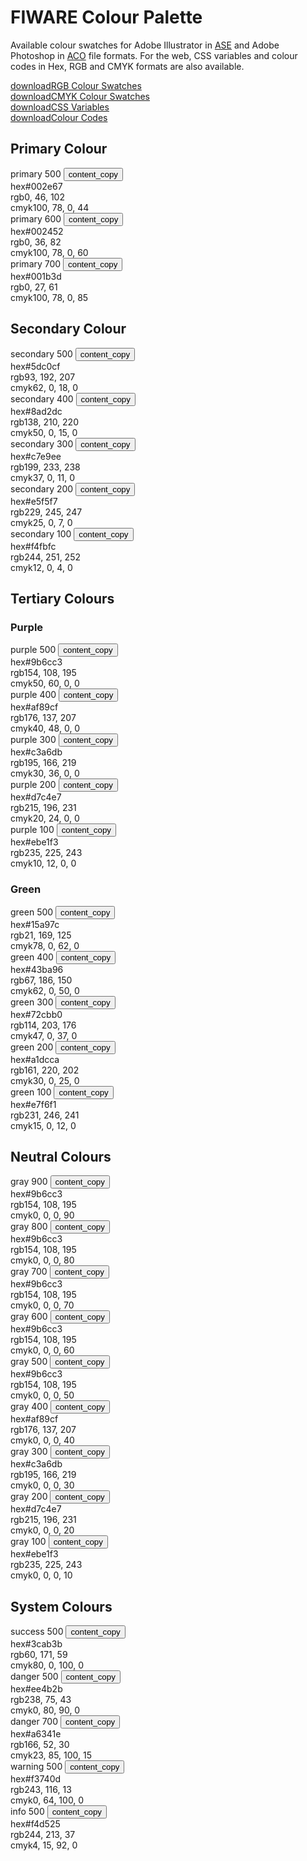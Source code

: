# FIWARE Colour Palette

Available colour swatches for Adobe Illustrator in <a href="https://www.lifewire.com/ase-file-2619688" target="_blank">ASE</a> and Adobe Photoshop in <a href="https://www.lifewire.com/aco-file-2619477" target="_blank">ACO</a> file formats. For the web, CSS variables and colour codes in Hex, RGB and CMYK formats are also available.

<div class="cta-container">
    <div class="secondary-btn">
        <a href="#" target="_blank"><span class="material-symbols-outlined">download</span>RGB Colour Swatches</a>
    </div>
    <div class="secondary-btn">
        <a href="#" target="_blank"><span class="material-symbols-outlined">download</span>CMYK Colour Swatches</a>
    </div>
    <div class="secondary-btn">
        <a href="#" target="_blank"><span class="material-symbols-outlined">download</span>CSS Variables</a>
    </div>
    <div class="secondary-btn">
        <a href="#" target="_blank"><span class="material-symbols-outlined">download</span>Colour Codes</a>
    </div>
</div>

## Primary Colour

<div class="section-container">
    <div class="module-container">
        <div class="grid">
            <div class="colour-items">
                <div class="col-3 scroll-x">
                    <div class="colour-container bg-primary-500">
                        <div class="dwl-container">
                            <span class="colour-label negative">primary 500</span>
                            <button class="copy ico-negative" data-clipboard-text="#002e67" data-original-title="Copied!">
                            <span class="material-symbols-outlined">content_copy</span></button>
                        </div>
                        <div class="colour-settings negative">
                            <div class="colour-code"><span class="colour-method">hex</span>#002e67</div>
                            <div class="colour-code"><span class="colour-method">rgb</span>0, 46, 102</div>
                            <div class="colour-code"><span class="colour-method">cmyk</span>100, 78, 0, 44</div>
                        </div>
                    </div>
                </div>
                <div class="col-3 scroll-x">
                    <div class="colour-container bg-primary-600">
                        <div class="dwl-container">
                            <span class="colour-label negative">primary 600</span>
                            <button class="copy ico-negative" data-clipboard-text="#002452" data-original-title="Copied!">
                            <span class="material-symbols-outlined">content_copy</span>
                            </button>
                        </div>
                        <div class="colour-settings negative">
                            <div class="colour-code"><span class="colour-method">hex</span>#002452</div>
                            <div class="colour-code"><span class="colour-method">rgb</span>0, 36, 82</div>
                            <div class="colour-code"><span class="colour-method">cmyk</span>100, 78, 0, 60</div>
                        </div>
                    </div>
                </div>
                <div class="col-3 scroll-x">
                    <div class="colour-container bg-primary-700">
                        <div class="dwl-container">
                            <span class="colour-label negative">primary 700</span>
                            <button class="copy ico-negative" data-clipboard-text="#001b3d" data-original-title="Copied!">
                            <span class="material-symbols-outlined">content_copy</span>
                            </button>
                        </div>
                        <div class="colour-settings negative">
                            <div class="colour-code"><span class="colour-method">hex</span>#001b3d</div>
                            <div class="colour-code"><span class="colour-method">rgb</span>0, 27, 61</div>
                            <div class="colour-code"><span class="colour-method">cmyk</span>100, 78, 0, 85</div>
                        </div>
                    </div>
                </div>
            </div>
        </div>
    </div>
</div>

## Secondary Colour

<div class="section-container">
    <div class="module-container">
        <div class="grid">
            <div class="colour-items">
                <div class="col-3 scroll-x">
                    <div class="colour-container bg-secondary-500">
                        <div class="dwl-container">
                            <span class="colour-label">secondary 500</span>
                            <button class="copy ico-colour" data-clipboard-text="#5dc0cf" data-original-title="Copied!">
                            <span class="material-symbols-outlined">content_copy</span>
                            </button>
                        </div>
                        <div class="colour-settings">
                            <div class="colour-code"><span class="colour-method">hex</span>#5dc0cf</div>
                            <div class="colour-code"><span class="colour-method">rgb</span>93, 192, 207</div>
                            <div class="colour-code"><span class="colour-method">cmyk</span>62, 0, 18, 0</div>
                        </div>
                    </div>
                </div>
                <div class="col-3 scroll-x">
                    <div class="colour-container bg-secondary-400">
                        <div class="dwl-container">
                            <span class="colour-label">secondary 400</span>
                            <button class="copy ico-colour" data-clipboard-text="#8ad2dc" data-original-title="Copied!">
                            <span class="material-symbols-outlined">content_copy</span>
                            </button>
                        </div>
                        <div class="colour-settings">
                            <div class="colour-code"><span class="colour-method">hex</span>#8ad2dc</div>
                            <div class="colour-code"><span class="colour-method">rgb</span>138, 210, 220</div>
                            <div class="colour-code"><span class="colour-method">cmyk</span>50, 0, 15, 0</div>
                        </div>
                    </div>
                </div>
                <div class="col-3 scroll-x">
                    <div class="colour-container bg-secondary-300">
                        <div class="dwl-container">
                            <span class="colour-label">secondary 300</span>
                            <button class="copy ico-colour" data-clipboard-text="#c7e9ee" data-original-title="Copied!">
                            <span class="material-symbols-outlined">content_copy</span>
                            </button>
                        </div>
                        <div class="colour-settings">
                            <div class="colour-code"><span class="colour-method">hex</span>#c7e9ee</div>
                            <div class="colour-code"><span class="colour-method">rgb</span>199, 233, 238</div>
                            <div class="colour-code"><span class="colour-method">cmyk</span>37, 0, 11, 0</div>
                        </div>
                    </div>
                </div>
                <div class="col-3 scroll-x">
                    <div class="colour-container bg-secondary-200">
                        <div class="dwl-container">
                            <span class="colour-label">secondary 200</span>
                            <button class="copy ico-colour" data-clipboard-text="#e5f5f7" data-original-title="Copied!">
                            <span class="material-symbols-outlined">content_copy</span>
                            </button>
                        </div>
                        <div class="colour-settings">
                            <div class="colour-code"><span class="colour-method">hex</span>#e5f5f7</div>
                            <div class="colour-code"><span class="colour-method">rgb</span>229, 245, 247</div>
                            <div class="colour-code"><span class="colour-method">cmyk</span>25, 0, 7, 0</div>
                        </div>
                    </div>
                </div>
                <div class="col-3 scroll-x">
                    <div class="colour-container bg-secondary-100">
                        <div class="dwl-container">
                            <span class="colour-label">secondary 100</span>
                            <button class="copy ico-colour" data-clipboard-text="#f4fbfc" data-original-title="Copied!">
                            <span class="material-symbols-outlined">content_copy</span>
                            </button>
                        </div>
                        <div class="colour-settings">
                            <div class="colour-code"><span class="colour-method">hex</span>#f4fbfc</div>
                            <div class="colour-code"><span class="colour-method">rgb</span>244, 251, 252</div>
                            <div class="colour-code"><span class="colour-method">cmyk</span>12, 0, 4, 0</div>
                        </div>
                    </div>
                </div>
            </div>
        </div>
    </div>
</div>

## Tertiary Colours

<div class="section-container">
    <h3>Purple</h3>
    <div class="module-container">
        <div class="grid">
            <div class="colour-items">
                <div class="col-3 scroll-x">
                    <div class="colour-container bg-purple-500">
                        <div class="dwl-container">
                            <span class="colour-label">purple 500</span>
                            <button class="copy ico-colour" data-clipboard-text="#9b6cc3" data-original-title="Copied!">
                            <span class="material-symbols-outlined">content_copy</span>
                            </button>
                        </div>
                        <div class="colour-settings">
                            <div class="colour-code"><span class="colour-method">hex</span>#9b6cc3</div>
                            <div class="colour-code"><span class="colour-method">rgb</span>154, 108, 195</div>
                            <div class="colour-code"><span class="colour-method">cmyk</span>50, 60, 0, 0</div>
                        </div>
                    </div>
                </div>
                <div class="col-3 scroll-x">
                    <div class="colour-container bg-purple-400">
                        <div class="dwl-container">
                            <span class="colour-label">purple 400</span>
                            <button class="copy ico-colour" data-clipboard-text="#af89cf" data-original-title="Copied!">
                            <span class="material-symbols-outlined">content_copy</span>
                            </button>
                        </div>
                        <div class="colour-settings">
                            <div class="colour-code"><span class="colour-method">hex</span>#af89cf</div>
                            <div class="colour-code"><span class="colour-method">rgb</span>176, 137, 207</div>
                            <div class="colour-code"><span class="colour-method">cmyk</span>40, 48, 0, 0</div>
                        </div>
                    </div>
                </div>
                <div class="col-3 scroll-x">
                    <div class="colour-container bg-purple-300">
                        <div class="dwl-container">
                            <span class="colour-label">purple 300</span>
                            <button class="copy ico-colour" data-clipboard-text="#c3a6db" data-original-title="Copied!">
                            <span class="material-symbols-outlined">content_copy</span>
                            </button>
                        </div>
                        <div class="colour-settings">
                            <div class="colour-code"><span class="colour-method">hex</span>#c3a6db</div>
                            <div class="colour-code"><span class="colour-method">rgb</span>195, 166, 219</div>
                            <div class="colour-code"><span class="colour-method">cmyk</span>30, 36, 0, 0</div>
                        </div>
                    </div>
                </div>
                <div class="col-3 scroll-x">
                    <div class="colour-container bg-purple-200">
                        <div class="dwl-container">
                            <span class="colour-label">purple 200</span>
                            <button class="copy ico-colour" data-clipboard-text="#d7c4e7" data-original-title="Copied!">
                            <span class="material-symbols-outlined">content_copy</span>
                            </button>
                        </div>
                        <div class="colour-settings">
                            <div class="colour-code"><span class="colour-method">hex</span>#d7c4e7</div>
                            <div class="colour-code"><span class="colour-method">rgb</span>215, 196, 231</div>
                            <div class="colour-code"><span class="colour-method">cmyk</span>20, 24, 0, 0</div>
                        </div>
                    </div>
                </div>
                <div class="col-3 scroll-x">
                    <div class="colour-container bg-purple-100">
                        <div class="dwl-container">
                            <span class="colour-label">purple 100</span>
                            <button class="copy ico-colour" data-clipboard-text="#ebe1f3" data-original-title="Copied!">
                            <span class="material-symbols-outlined">content_copy</span>
                            </button>
                        </div>
                        <div class="colour-settings">
                            <div class="colour-code"><span class="colour-method">hex</span>#ebe1f3</div>
                            <div class="colour-code"><span class="colour-method">rgb</span>235, 225, 243</div>
                            <div class="colour-code"><span class="colour-method">cmyk</span>10, 12, 0, 0</div>
                        </div>
                    </div>
                </div>
            </div>
        </div>
    </div>
    <h3>Green</h3>
    <div class="module-container">
        <div class="grid">
            <div class="colour-items">
                <div class="col-3 scroll-x">
                    <div class="colour-container bg-green-500">
                        <div class="dwl-container">
                            <span class="colour-label">green 500</span>
                            <button class="copy ico-colour" data-clipboard-text="#15a97c" data-original-title="Copied!">
                            <span class="material-symbols-outlined">content_copy</span>
                            </button>
                        </div>
                        <div class="colour-settings">
                            <div class="colour-code"><span class="colour-method">hex</span>#15a97c</div>
                            <div class="colour-code"><span class="colour-method">rgb</span>21, 169, 125</div>
                            <div class="colour-code"><span class="colour-method">cmyk</span>78, 0, 62, 0</div>
                        </div>
                    </div>
                </div>
                <div class="col-3 scroll-x">
                    <div class="colour-container bg-green-400">
                        <div class="dwl-container">
                            <span class="colour-label">green 400</span>
                            <button class="copy ico-colour" data-clipboard-text="#43ba96" data-original-title="Copied!">
                            <span class="material-symbols-outlined">content_copy</span>
                            </button>
                        </div>
                        <div class="colour-settings">
                            <div class="colour-code"><span class="colour-method">hex</span>#43ba96</div>
                            <div class="colour-code"><span class="colour-method">rgb</span>67, 186, 150</div>
                            <div class="colour-code"><span class="colour-method">cmyk</span>62, 0, 50, 0</div>
                        </div>
                    </div>
                </div>
                <div class="col-3 scroll-x">
                    <div class="colour-container bg-green-300">
                        <div class="dwl-container">
                            <span class="colour-label">green 300</span>
                            <button class="copy ico-colour" data-clipboard-text="#72cbb0" data-original-title="Copied!">
                            <span class="material-symbols-outlined">content_copy</span>
                            </button>
                        </div>
                        <div class="colour-settings">
                            <div class="colour-code"><span class="colour-method">hex</span>#72cbb0</div>
                            <div class="colour-code"><span class="colour-method">rgb</span>114, 203, 176</div>
                            <div class="colour-code"><span class="colour-method">cmyk</span>47, 0, 37, 0</div>
                        </div>
                    </div>
                </div>
                <div class="col-3 scroll-x">
                    <div class="colour-container bg-green-200">
                        <div class="dwl-container">
                            <span class="colour-label">green 200</span>
                            <button class="copy ico-colour" data-clipboard-text="#a1dcca" data-original-title="Copied!">
                            <span class="material-symbols-outlined">content_copy</span>
                            </button>
                        </div>
                        <div class="colour-settings">
                            <div class="colour-code"><span class="colour-method">hex</span>#a1dcca</div>
                            <div class="colour-code"><span class="colour-method">rgb</span>161, 220, 202</div>
                            <div class="colour-code"><span class="colour-method">cmyk</span>30, 0, 25, 0</div>
                        </div>
                    </div>
                </div>
                <div class="col-3 scroll-x">
                    <div class="colour-container bg-green-100">
                        <div class="dwl-container">
                            <span class="colour-label">green 100</span>
                            <button class="copy ico-colour" data-clipboard-text="#e7f6f1" data-original-title="Copied!">
                            <span class="material-symbols-outlined">content_copy</span>
                            </button>
                        </div>
                        <div class="colour-settings">
                            <div class="colour-code"><span class="colour-method">hex</span>#e7f6f1</div>
                            <div class="colour-code"><span class="colour-method">rgb</span>231, 246, 241</div>
                            <div class="colour-code"><span class="colour-method">cmyk</span>15, 0, 12, 0</div>
                        </div>
                    </div>
                </div>
            </div>
        </div>
    </div>
</div>

## Neutral Colours

<div class="section-container">
    <div class="module-container">
        <div class="grid">
            <div class="colour-items">
                <div class="col-3 scroll-x">
                    <div class="colour-container bg-gray-900">
                        <div class="dwl-container">
                            <span class="colour-label negative">gray 900</span>
                            <button class="copy ico-negative" data-clipboard-text="#9b6cc3" data-original-title="Copied!">
                            <span class="material-symbols-outlined">content_copy</span>
                            </button>
                        </div>
                        <div class="colour-settings negative">
                            <div class="colour-code"><span class="colour-method">hex</span>#9b6cc3</div>
                            <div class="colour-code"><span class="colour-method">rgb</span>154, 108, 195</div>
                            <div class="colour-code"><span class="colour-method">cmyk</span>0, 0, 0, 90</div>
                        </div>
                    </div>
                </div>
                <div class="col-3 scroll-x">
                    <div class="colour-container bg-gray-800">
                        <div class="dwl-container">
                            <span class="colour-label negative">gray 800</span>
                            <button class="copy ico-negative" data-clipboard-text="#9b6cc3" data-original-title="Copied!">
                            <span class="material-symbols-outlined">content_copy</span>
                            </button>
                        </div>
                        <div class="colour-settings negative">
                            <div class="colour-code"><span class="colour-method">hex</span>#9b6cc3</div>
                            <div class="colour-code"><span class="colour-method">rgb</span>154, 108, 195</div>
                            <div class="colour-code"><span class="colour-method">cmyk</span>0, 0, 0, 80</div>
                        </div>
                    </div>
                </div>
                <div class="col-3 scroll-x">
                    <div class="colour-container bg-gray-700">
                        <div class="dwl-container">
                            <span class="colour-label negative">gray 700</span>
                            <button class="copy ico-negative" data-clipboard-text="#9b6cc3" data-original-title="Copied!">
                            <span class="material-symbols-outlined">content_copy</span>
                            </button>
                        </div>
                        <div class="colour-settings negative">
                            <div class="colour-code"><span class="colour-method">hex</span>#9b6cc3</div>
                            <div class="colour-code"><span class="colour-method">rgb</span>154, 108, 195</div>
                            <div class="colour-code"><span class="colour-method">cmyk</span>0, 0, 0, 70</div>
                        </div>
                    </div>
                </div>
                <div class="col-3 scroll-x">
                    <div class="colour-container bg-gray-600">
                        <div class="dwl-container">
                            <span class="colour-label">gray 600</span>
                            <button class="copy ico-colour" data-clipboard-text="#9b6cc3" data-original-title="Copied!">
                            <span class="material-symbols-outlined">content_copy</span>
                            </button>
                        </div>
                        <div class="colour-settings">
                            <div class="colour-code"><span class="colour-method">hex</span>#9b6cc3</div>
                            <div class="colour-code"><span class="colour-method">rgb</span>154, 108, 195</div>
                            <div class="colour-code"><span class="colour-method">cmyk</span>0, 0, 0, 60</div>
                        </div>
                    </div>
                </div>
                <div class="col-3 scroll-x">
                    <div class="colour-container bg-gray-500">
                        <div class="dwl-container">
                            <span class="colour-label">gray 500</span>
                            <button class="copy ico-colour" data-clipboard-text="#9b6cc3" data-original-title="Copied!">
                            <span class="material-symbols-outlined">content_copy</span>
                            </button>
                        </div>
                        <div class="colour-settings">
                            <div class="colour-code"><span class="colour-method">hex</span>#9b6cc3</div>
                            <div class="colour-code"><span class="colour-method">rgb</span>154, 108, 195</div>
                            <div class="colour-code"><span class="colour-method">cmyk</span>0, 0, 0, 50</div>
                        </div>
                    </div>
                </div>
                <div class="col-3 scroll-x">
                    <div class="colour-container bg-gray-400">
                        <div class="dwl-container">
                            <span class="colour-label">gray 400</span>
                            <button class="copy ico-colour" data-clipboard-text="#af89cf" data-original-title="Copied!">
                            <span class="material-symbols-outlined">content_copy</span>
                            </button>
                        </div>
                        <div class="colour-settings">
                            <div class="colour-code"><span class="colour-method">hex</span>#af89cf</div>
                            <div class="colour-code"><span class="colour-method">rgb</span>176, 137, 207</div>
                            <div class="colour-code"><span class="colour-method">cmyk</span>0, 0, 0, 40</div>
                        </div>
                    </div>
                </div>
                <div class="col-3 scroll-x">
                    <div class="colour-container bg-gray-300">
                        <div class="dwl-container">
                            <span class="colour-label">gray 300</span>
                            <button class="copy ico-colour" data-clipboard-text="#c3a6db" data-original-title="Copied!">
                            <span class="material-symbols-outlined">content_copy</span>
                            </button>
                        </div>
                        <div class="colour-settings">
                            <div class="colour-code"><span class="colour-method">hex</span>#c3a6db</div>
                            <div class="colour-code"><span class="colour-method">rgb</span>195, 166, 219</div>
                            <div class="colour-code"><span class="colour-method">cmyk</span>0, 0, 0, 30</div>
                        </div>
                    </div>
                </div>
                <div class="col-3 scroll-x">
                    <div class="colour-container bg-gray-200">
                        <div class="dwl-container">
                            <span class="colour-label">gray 200</span>
                            <button class="copy ico-colour" data-clipboard-text="#d7c4e7" data-original-title="Copied!">
                            <span class="material-symbols-outlined">content_copy</span>
                            </button>
                        </div>
                        <div class="colour-settings">
                            <div class="colour-code"><span class="colour-method">hex</span>#d7c4e7</div>
                            <div class="colour-code"><span class="colour-method">rgb</span>215, 196, 231</div>
                            <div class="colour-code"><span class="colour-method">cmyk</span>0, 0, 0, 20</div>
                        </div>
                    </div>
                </div>
                <div class="col-3 scroll-x">
                    <div class="colour-container bg-gray-100">
                        <div class="dwl-container">
                            <span class="colour-label">gray 100</span>
                            <button class="copy ico-colour" data-clipboard-text="#ebe1f3" data-original-title="Copied!">
                            <span class="material-symbols-outlined">content_copy</span>
                            </button>
                        </div>
                        <div class="colour-settings">
                            <div class="colour-code"><span class="colour-method">hex</span>#ebe1f3</div>
                            <div class="colour-code"><span class="colour-method">rgb</span>235, 225, 243</div>
                            <div class="colour-code"><span class="colour-method">cmyk</span>0, 0, 0, 10</div>
                        </div>
                    </div>
                </div>
            </div>
        </div>
    </div>
</div>

## System Colours

<div class="section-container">
    <div class="module-container">
        <div class="grid">
            <div class="colour-items">
                <div class="col-3 scroll-x">
                    <div class="colour-container bg-success-500">
                        <div class="dwl-container">
                            <span class="colour-label negative">success 500</span>
                            <button class="copy ico-negative" data-clipboard-text="#3cab3b" data-original-title="Copied!">
                            <span class="material-symbols-outlined">content_copy</span>
                            </button>
                        </div>
                        <div class="colour-settings negative">
                            <div class="colour-code"><span class="colour-method">hex</span>#3cab3b</div>
                            <div class="colour-code"><span class="colour-method">rgb</span>60, 171, 59</div>
                            <div class="colour-code"><span class="colour-method">cmyk</span>80, 0, 100, 0</div>
                        </div>
                    </div>
                </div>
                <div class="col-3 scroll-x">
                    <div class="colour-container bg-danger-500">
                        <div class="dwl-container">
                            <span class="colour-label negative">danger 500</span>
                            <button class="copy ico-negative" data-clipboard-text="#ee4b2b" data-original-title="Copied!">
                            <span class="material-symbols-outlined">content_copy</span>
                            </button>
                        </div>
                        <div class="colour-settings negative">
                            <div class="colour-code"><span class="colour-method">hex</span>#ee4b2b</div>
                            <div class="colour-code"><span class="colour-method">rgb</span>238, 75, 43</div>
                            <div class="colour-code"><span class="colour-method">cmyk</span>0, 80, 90, 0</div>
                        </div>
                    </div>
                </div>
                <div class="col-3 scroll-x">
                    <div class="colour-container bg-danger-700">
                        <div class="dwl-container">
                            <span class="colour-label negative">danger 700</span>
                            <button class="copy ico-negative" data-clipboard-text="#a6341e" data-original-title="Copied!">
                            <span class="material-symbols-outlined">content_copy</span>
                            </button>
                        </div>
                        <div class="colour-settings negative">
                            <div class="colour-code"><span class="colour-method">hex</span>#a6341e</div>
                            <div class="colour-code"><span class="colour-method">rgb</span>166, 52, 30</div>
                            <div class="colour-code"><span class="colour-method">cmyk</span>23, 85, 100, 15</div>
                        </div>
                    </div>
                </div>
                <div class="col-3 scroll-x">
                    <div class="colour-container bg-warning-500">
                        <div class="dwl-container">
                            <span class="colour-label">warning 500</span>
                            <button class="copy ico-colour" data-clipboard-text="#f3740d" data-original-title="Copied!">
                            <span class="material-symbols-outlined">content_copy</span>
                            </button>
                        </div>
                        <div class="colour-settings">
                            <div class="colour-code"><span class="colour-method">hex</span>#f3740d</div>
                            <div class="colour-code"><span class="colour-method">rgb</span>243, 116, 13</div>
                            <div class="colour-code"><span class="colour-method">cmyk</span>0, 64, 100, 0</div>
                        </div>
                    </div>
                </div>
                <div class="col-3 scroll-x">
                    <div class="colour-container bg-info-500">
                        <div class="dwl-container">
                            <span class="colour-label">info 500</span>
                            <button class="copy ico-colour" data-clipboard-text="#f4d525" data-original-title="Copied!">
                            <span class="material-symbols-outlined">content_copy</span>
                            </button>
                        </div>
                        <div class="colour-settings">
                            <div class="colour-code"><span class="colour-method">hex</span>#f4d525</div>
                            <div class="colour-code"><span class="colour-method">rgb</span>244, 213, 37</div>
                            <div class="colour-code"><span class="colour-method">cmyk</span>4, 15, 92, 0</div>
                        </div>
                    </div>
                </div>
            </div>
        </div>
    </div>
</div>